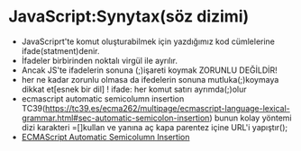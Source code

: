 # JavaScript:Synytax(söz dizimi)
* JavaScriprt'te komut oluşturabilmek için yazdığımız kod cümlelerine ifade(statment)denir.
* İfadeler birbirinden noktalı virgül ile ayrılır.
* Ancak JS'te ifadelerin sonuna (;)işareti koymak ZORUNLU DEĞİLDİR!
* her ne kadar zorunlu olmasa da ifedelerin sonuna mutluka(;)koymaya dikkat et[esnek bir dil]
! ifade: her komut satırı ayrımda(;)olur
* ecmascript automatic semicolumn insertion TC39(https://tc39.es/ecma262/multipage/ecmascript-language-lexical-grammar.html#sec-automatic-semicolon-insertion) bunun kolay yöntemi dizi karakteri =[]kullan ve yanına aç kapa parentez içine URL'i yapıştır();
* [ECMAScript Automatic Semicolumn Insertion](https://tc39.es/ecma262/multipage/ecmascript-language-lexical-grammar.html#sec-automatic-semicolon-insertion)
